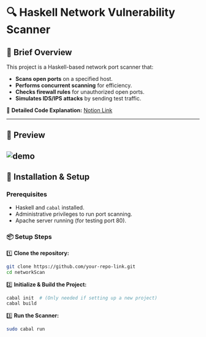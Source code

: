 # **🔍 Haskell Network Vulnerability Scanner**

## **📌 Brief Overview**
This project is a Haskell-based network port scanner that:
- **Scans open ports** on a specified host.
- **Performs concurrent scanning** for efficiency.
- **Checks firewall rules** for unauthorized open ports.
- **Simulates IDS/IPS attacks** by sending test traffic.

📌 **Detailed Code Explanation:** [Notion Link](https://www.notion.so/Haskell-Network-Vulnerability-Scanner-1897a1b71e4180369b76d26eecbe3b6e?pvs=4)

---
## **📸 Preview**
![demo](https://github.com/user-attachments/assets/77f2b613-0966-4f7c-95ee-aa5f6132ac16)
---

## **🚀 Installation & Setup**

### **Prerequisites**
- Haskell and `cabal` installed.
- Administrative privileges to run port scanning.
- Apache server running (for testing port 80).

### **📦 Setup Steps**

1️⃣ **Clone the repository:**
```sh
git clone https://github.com/your-repo-link.git
cd networkScan
```

2️⃣ **Initialize & Build the Project:**
```sh
cabal init  # (Only needed if setting up a new project)
cabal build
```

3️⃣ **Run the Scanner:**
```sh
sudo cabal run
```

